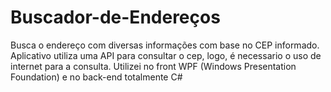 # Buscador-de-Endereços
Busca o endereço com diversas informações com base no CEP informado.
Aplicativo utiliza uma API para consultar o cep, logo, é necessario o uso de internet para a consulta.
Utilizei no front WPF (Windows Presentation Foundation) e no back-end totalmente C#
